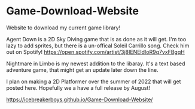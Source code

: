 # Game-Download-Website
Website to download my current game library!

Agent Down is a 2D Sky Diving game that is as done as it will get. I'm too lazy to add 
sprites, but there is a un-offical Soleil Carrillo song. Check him out on Spotify! 
https://open.spotify.com/artist/3j8IENEldIoR9q7vxFBgqH

Nightmare in Limbo is my newest addition to the libaray. It's a text based adventure game, 
that might get an update later down the line.

I plan on making a 2D Platformer over the summer of 2022 that will get posted here. 
Hopefully we a have a full release by August!

https://icebreakerboys.github.io/Game-Download-Website/

